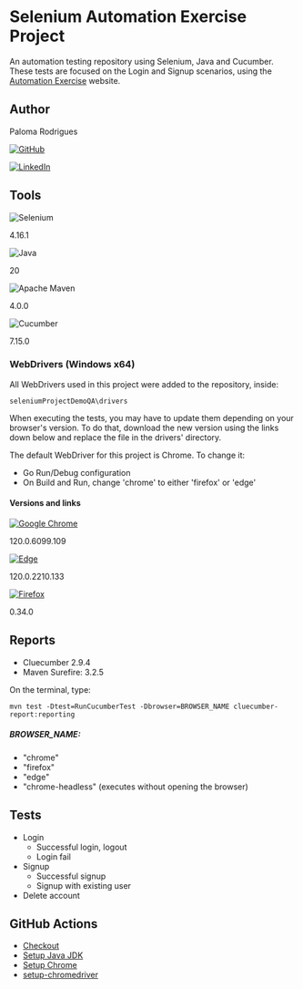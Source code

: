 
# Selenium Automation Exercise Project

An automation testing repository using Selenium, Java and Cucumber. These tests are focused on the Login and Signup scenarios, using the [Automation Exercise](https://automationexercise.com/) website.
## Author

Paloma Rodrigues

[![GitHub](https://img.shields.io/badge/github-%23121011.svg?style=for-the-badge&logo=github&logoColor=white)
](https://github.com/qaPaloma)

[![LinkedIn](https://img.shields.io/badge/linkedin-%230077B5.svg?style=for-the-badge&logo=linkedin&logoColor=white)](https://www.linkedin.com/in/paloma-rsilva/)


## Tools

![Selenium](https://img.shields.io/badge/-selenium-%43B02A?style=for-the-badge&logo=selenium&logoColor=white)

4.16.1

![Java](https://img.shields.io/badge/java-%23ED8B00.svg?style=for-the-badge&logo=openjdk&logoColor=white)

20

![Apache Maven](https://img.shields.io/badge/Apache%20Maven-C71A36?style=for-the-badge&logo=Apache%20Maven&logoColor=white)

4.0.0

![Cucumber](https://img.shields.io/badge/Cucumber-43B02A?style=for-the-badge&logo=cucumber&logoColor=white)

7.15.0


### WebDrivers (Windows x64)

All WebDrivers used in this project were added to the repository, inside:

`seleniumProjectDemoQA\drivers`

When executing the tests, you may have to update them depending on your browser's version. To do that, download the new version using the links down below and replace the file in the drivers' directory.

The default WebDriver for this project is Chrome. To change it:
- Go Run/Debug configuration 
- On Build and Run, change 'chrome' to either 'firefox' or 'edge'

#### Versions and links

[![Google Chrome](https://img.shields.io/badge/Google%20Chrome-4285F4?style=for-the-badge&logo=GoogleChrome&logoColor=white)](https://googlechromelabs.github.io/chrome-for-testing/)

120.0.6099.109

[![Edge](https://img.shields.io/badge/Edge-0078D7?style=for-the-badge&logo=Microsoft-edge&logoColor=white)
](https://developer.microsoft.com/en-us/microsoft-edge/tools/webdriver)

120.0.2210.133

[![Firefox](https://img.shields.io/badge/Firefox-FF7139?style=for-the-badge&logo=Firefox-Browser&logoColor=white)](https://github.com/mozilla/geckodriver/releases/) 

0.34.0

## Reports

- Cluecumber 2.9.4
- Maven Surefire: 3.2.5

On the terminal, type:

`mvn test -Dtest=RunCucumberTest -Dbrowser=BROWSER_NAME cluecumber-report:reporting`

##### BROWSER_NAME:
- "chrome"
- "firefox"
- "edge"
- "chrome-headless" (executes without opening the browser)

## Tests

- Login
    - Successful login, logout
    - Login fail
- Signup
    - Successful signup
    - Signup with existing user
- Delete account

## GitHub Actions

- [Checkout](https://github.com/marketplace/actions/checkout)
- [Setup Java JDK](https://github.com/marketplace/actions/setup-java-jdk)
- [Setup Chrome](https://github.com/marketplace/actions/setup-chrome)
- [setup-chromedriver](https://github.com/marketplace/actions/setup-chromedriver)

